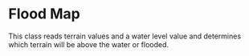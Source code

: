 # Flood Map
This class reads terrain values and a water level value and determines which terrain will be above the water or flooded.
